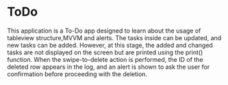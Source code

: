 # ToDo

This application is a To-Do app designed to learn about the usage of tableview structure,MVVM and alerts. The tasks inside can be updated, and new tasks can be added. However, at this stage, the added and changed tasks are not displayed on the screen but are printed using the print() function. When the swipe-to-delete action is performed, the ID of the deleted row appears in the log, and an alert is shown to ask the user for confirmation before proceeding with the deletion.
